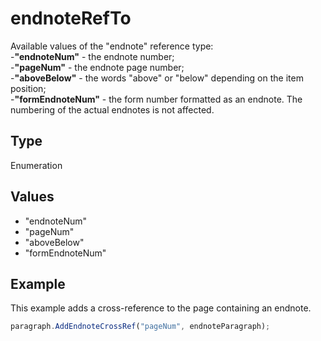 # endnoteRefTo

Available values of the "endnote" reference type:\
-**"endnoteNum"** - the endnote number;\
-**"pageNum"** - the endnote page number;\
-**"aboveBelow"** - the words "above" or "below" depending on the item position;\
-**"formEndnoteNum"** - the form number formatted as an endnote. The numbering of the actual endnotes is not affected.

## Type

Enumeration

## Values

- "endnoteNum"
- "pageNum"
- "aboveBelow"
- "formEndnoteNum"


## Example

This example adds a cross-reference to the page containing an endnote.

```javascript editor-
paragraph.AddEndnoteCrossRef("pageNum", endnoteParagraph);
```
